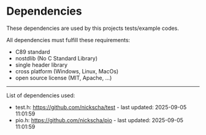 # Dependencies 
 
These dependencies are used by this projects tests/example codes. 
 
All dependencies must fulfill these requirements: 
- C89 standard 
- nostdlib (No C Standard Library) 
- single header library 
- cross platform (Windows, Linux, MacOs) 
- open source license (MIT, Apache, ...) 
 
--- 
 
List of dependencies used: 
- test.h: https://github.com/nickscha/test - last updated: 2025-09-05 11:01:59 
- pio.h: https://github.com/nickscha/pio - last updated: 2025-09-05 11:01:59 
